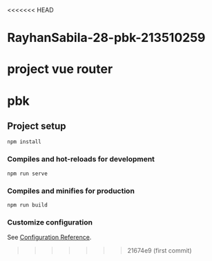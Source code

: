 <<<<<<< HEAD
# RayhanSabila-28-pbk-213510259
project vue router
=======
# pbk

## Project setup
```
npm install
```

### Compiles and hot-reloads for development
```
npm run serve
```

### Compiles and minifies for production
```
npm run build
```

### Customize configuration
See [Configuration Reference](https://cli.vuejs.org/config/).
>>>>>>> 21674e9 (first commit)
